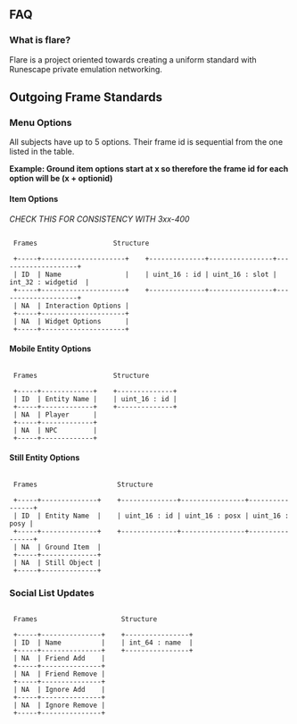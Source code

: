 ## FAQ

### What is flare?

Flare is a project oriented towards creating a uniform standard with Runescape private emulation networking.

## Outgoing Frame Standards

### Menu Options

All subjects have up to 5 options. Their frame id is sequential from the one listed in the table.

__Example: Ground item options start at x so therefore the frame id for each option will be (x + optionid)__

#### Item Options

_CHECK THIS FOR CONSISTENCY WITH 3xx-400_

```

 Frames                   Structure

 +-----+---------------------+    +--------------+----------------+--------------------+
 | ID  | Name                |    | uint_16 : id | uint_16 : slot | int_32 : widgetid  |
 +-----+---------------------+    +--------------+----------------+--------------------+
 | NA  | Interaction Options |
 +-----+---------------------+
 | NA  | Widget Options      |
 +-----+---------------------+
```

#### Mobile Entity Options

```

 Frames                   Structure
 
 +-----+-------------+    +--------------+
 | ID  | Entity Name |    | uint_16 : id |
 +-----+-------------+    +--------------+
 | NA  | Player      |
 +-----+-------------+
 | NA  | NPC         |
 +-----+-------------+
```

#### Still Entity Options

```

 Frames                    Structure

 +-----+--------------+    +--------------+----------------+----------------+
 | ID  | Entity Name  |    | uint_16 : id | uint_16 : posx | uint_16 : posy |
 +-----+--------------+    +--------------+----------------+----------------+
 | NA  | Ground Item  |
 +-----+--------------+
 | NA  | Still Object |
 +-----+--------------+
```

### Social List Updates


```

 Frames                     Structure

 +-----+---------------+    +----------------+
 | ID  | Name          |    | int_64 : name  |
 +-----+---------------+    +----------------+
 | NA  | Friend Add    |
 +-----+---------------+
 | NA  | Friend Remove |
 +-----+---------------+
 | NA  | Ignore Add    |
 +-----+---------------+
 | NA  | Ignore Remove |
 +-----+---------------+
```